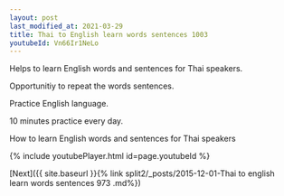 ```yaml
---
layout: post
last_modified_at: 2021-03-29
title: Thai to English learn words sentences 1003 
youtubeId: Vn66Ir1NeLo
---
```

 
 
Helps to learn English words and sentences for Thai speakers.

Opportunitiy to repeat the words sentences. 

Practice English language. 
 
10 minutes practice every day. 
 
How to learn English words and sentences for Thai speakers 
 
{% include youtubePlayer.html id=page.youtubeId %}
 
 
[Next]({{ site.baseurl }}{% link  split2/_posts/2015-12-01-Thai to english learn words sentences 973 .md%})
 
